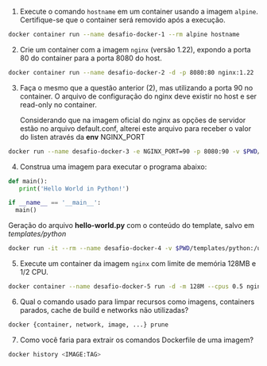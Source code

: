 1. Execute o comando `hostname` em um container usando a imagem `alpine`. Certifique-se que o container será removido após a execução.
```bash
docker container run --name desafio-docker-1 --rm alpine hostname
```

2. Crie um container com a imagem `nginx` (versão 1.22), expondo a porta 80 do container para a porta 8080 do host.
```bash
docker container run --name desafio-docker-2 -d -p 8080:80 nginx:1.22
```

3. Faça o mesmo que a questão anterior (2), mas utilizando a porta 90 no container. O arquivo de configuração do nginx deve existir no host e ser read-only no container.
   
   Considerando que na imagem oficial do nginx as opções de servidor estão no arquivo default.conf, alterei este arquivo para receber o valor do listen através da **env** NGINX_PORT 

```bash
docker run --name desafio-docker-3 -e NGINX_PORT=90 -p 8080:90 -v $PWD/templates/nginx/default.conf:/etc/nginx/conf.d/default.conf:ro -d nginx:1.22
```
4. Construa uma imagem para executar o programa abaixo:

```python
def main():
   print('Hello World in Python!')

if __name__ == '__main__':
  main()
``` 
Geração do arquivo **hello-world.py** com o conteúdo do template, salvo em _templates/python_

```bash
docker run -it --rm --name desafio-docker-4 -v $PWD/templates/python:/usr/src/app -w /usr/src/app python:3 python hello-world.py
```

5. Execute um container da imagem `nginx` com limite de memória 128MB e 1/2 CPU.
```bash
docker container --name desafio-docker-5 run -d -m 128M --cpus 0.5 nginx
```

6. Qual o comando usado para limpar recursos como imagens, containers parados, cache de build e networks não utilizadas?
```bash
docker {container, network, image, ...} prune
```
7. Como você faria para extrair os comandos Dockerfile de uma imagem?
```bash
docker history <IMAGE:TAG>
```